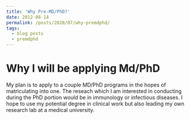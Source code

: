 ```yaml
---
title: 'Why Pre-MD/PhD?'
date: 2012-08-14
permalink: /posts/2020/07/why-premdphd/
tags:
  - blog posts
  - premdphd
---
```


Why I will be applying Md/PhD
======

My plan is to apply to a couple MD/PhD programs in the hopes of matriculating into one. The reseach which I am interested in conducting during the PhD portion would be in immunology or infectious diseases. I hope to use my potential degree in clinical work but also leading my own research lab at a medical university.
